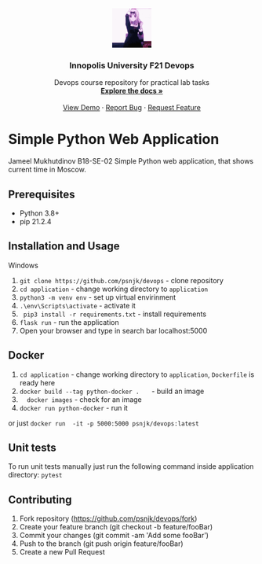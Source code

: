 <br />
<p align="center">
  <a href="https://github.com/psnjk/devops">
    <img src="https://github.com/psnjk/meme/blob/master/Music.gif" alt="Logo" width="80" height="80">
  </a>

  <h3 align="center">Innopolis University F21 Devops</h3>

  <p align="center">
    Devops course repository for practical lab tasks
    <br />
    <a href="https://github.com/psnjk/devops"><strong>Explore the docs »</strong></a>
    <br />
    <br />
    <a href="https://github.com/psnjk/devops">View Demo</a>
    ·
    <a href="https://github.com/psnjk/devops/issues">Report Bug</a>
    ·
    <a href="https://github.com/psnjk/devops/issues">Request Feature</a>
  </p>
</p>

# Simple Python Web Application
Jameel Mukhutdinov B18-SE-02
Simple Python web application, that shows current time in Moscow.

## Prerequisites
- Python 3.8+
- pip 21.2.4

## Installation and Usage
Windows
1. ``` git clone https://github.com/psnjk/devops ``` - clone repository
2. ``` cd application ``` - change working directory to ```application```
3. ``` python3 -m venv env ``` - set up virtual envirinment
4. ``` .\env\Scripts\activate ``` - activate it
5. ``` pip3 install -r requirements.txt``` - install requirements
6. ```flask run``` - run the application
7. Open your browser and type in search bar localhost:5000

## Docker
1. ``` cd application ``` - change working directory to ```application```, ```Dockerfile``` is ready here
2. ```docker build --tag python-docker .   ``` - build an image
3. ```  docker images``` - check for an image
4. ``` docker run python-docker ``` - run it

or just ```docker run  -it -p 5000:5000 psnjk/devops:latest```

## Unit tests
To run unit tests manually just run the following command inside application directory:
```pytest```

## Contributing
1. Fork repository (https://github.com/psnjk/devops/fork)
2. Create your feature branch (git checkout -b feature/fooBar)
3. Commit your changes (git commit -am 'Add some fooBar')
4. Push to the branch (git push origin feature/fooBar)
5. Create a new Pull Request
